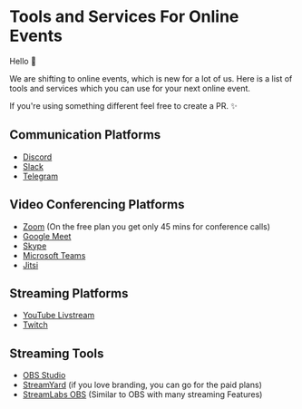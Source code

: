 # Tools and Services For Online Events

Hello :wave:

We are shifting to online events, which is new for a lot of us. Here is a list of tools and services which you can use for your next online event.

If you're using something different feel free to create a PR. :sparkles:

## Communication Platforms

- [Discord](https://discord.com/)
- [Slack](https://slack.com)
- [Telegram](https://telegram.org/)

## Video Conferencing Platforms

- [Zoom](https://zoom.us/) (On the free plan you get only 45 mins for conference calls)
- [Google Meet](https://meet.google.com/)
- [Skype](https://www.skype.com)
- [Microsoft Teams](https://www.microsoft.com/en-in/microsoft-365/microsoft-teams/group-chat-software)
- [Jitsi](https://meet.jit.si/)

## Streaming Platforms
- [YouTube Livstream](https://youtube.com)
- [Twitch](https://twitch.tv)

## Streaming Tools

- [OBS Studio](https://obsproject.com/)
- [StreamYard](https://streamyard.com/) (if you love branding, you can go for the paid plans)
- [StreamLabs OBS](https://streamlabs.com) (Similar to OBS with many streaming Features)
